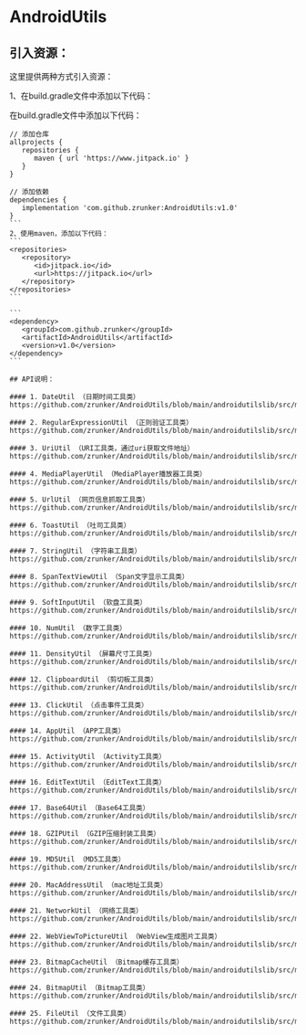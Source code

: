 # AndroidUtils

## 引入资源：

这里提供两种方式引入资源：

1、在build.gradle文件中添加以下代码：

在build.gradle文件中添加以下代码：
```
// 添加仓库
allprojects {
   repositories {
      maven { url 'https://www.jitpack.io' }
   }
}
```

````
// 添加依赖
dependencies {
   implementation 'com.github.zrunker:AndroidUtils:v1.0'
}
```
2、使用maven，添加以下代码：
```
<repositories>
   <repository>
      <id>jitpack.io</id>
      <url>https://jitpack.io</url>
   </repository>
</repositories>
```

```
<dependency>
   <groupId>com.github.zrunker</groupId>
   <artifactId>AndroidUtils</artifactId>
   <version>v1.0</version>
</dependency>
```

## API说明：

#### 1. DateUtil （日期时间工具类）
https://github.com/zrunker/AndroidUtils/blob/main/androidutilslib/src/main/java/cc/banzhi/android/androidutilslib/DateUtil.java

#### 2. RegularExpressionUtil （正则验证工具类）
https://github.com/zrunker/AndroidUtils/blob/main/androidutilslib/src/main/java/cc/banzhi/android/androidutilslib/regex/RegularExpressionUtil.java

#### 3. UriUtil （URI工具类，通过uri获取文件地址）
https://github.com/zrunker/AndroidUtils/blob/main/androidutilslib/src/main/java/cc/banzhi/android/androidutilslib/uri/UriUtil.java

#### 4. MediaPlayerUtil （MediaPlayer播放器工具类）
https://github.com/zrunker/AndroidUtils/blob/main/androidutilslib/src/main/java/cc/banzhi/android/androidutilslib/MediaPlayerUtil.java

#### 5. UrlUtil （网页信息抓取工具类）
https://github.com/zrunker/AndroidUtils/blob/main/androidutilslib/src/main/java/cc/banzhi/android/androidutilslib/UrlUtil.java

#### 6. ToastUtil （吐司工具类）
https://github.com/zrunker/AndroidUtils/blob/main/androidutilslib/src/main/java/cc/banzhi/android/androidutilslib/ToastUtil.java

#### 7. StringUtil （字符串工具类）
https://github.com/zrunker/AndroidUtils/blob/main/androidutilslib/src/main/java/cc/banzhi/android/androidutilslib/StringUtil.java

#### 8. SpanTextViewUtil （Span文字显示工具类）
https://github.com/zrunker/AndroidUtils/blob/main/androidutilslib/src/main/java/cc/banzhi/android/androidutilslib/SpanTextViewUtil.java

#### 9. SoftInputUtil （软盘工具类）
https://github.com/zrunker/AndroidUtils/blob/main/androidutilslib/src/main/java/cc/banzhi/android/androidutilslib/SoftInputUtil.java

#### 10. NumUtil （数字工具类）
https://github.com/zrunker/AndroidUtils/blob/main/androidutilslib/src/main/java/cc/banzhi/android/androidutilslib/NumUtil.java

#### 11. DensityUtil （屏幕尺寸工具类）
https://github.com/zrunker/AndroidUtils/blob/main/androidutilslib/src/main/java/cc/banzhi/android/androidutilslib/DensityUtil.java

#### 12. ClipboardUtil （剪切板工具类）
https://github.com/zrunker/AndroidUtils/blob/main/androidutilslib/src/main/java/cc/banzhi/android/androidutilslib/ClipboardUtil.java

#### 13. ClickUtil （点击事件工具类）
https://github.com/zrunker/AndroidUtils/blob/main/androidutilslib/src/main/java/cc/banzhi/android/androidutilslib/ClickUtil.java

#### 14. AppUtil （APP工具类）
https://github.com/zrunker/AndroidUtils/blob/main/androidutilslib/src/main/java/cc/banzhi/android/androidutilslib/AppUtil.java

#### 15. ActivityUtil （Activity工具类）
https://github.com/zrunker/AndroidUtils/blob/main/androidutilslib/src/main/java/cc/banzhi/android/androidutilslib/ActivityUtil.java

#### 16. EditTextUtil （EditText工具类）
https://github.com/zrunker/AndroidUtils/blob/main/androidutilslib/src/main/java/cc/banzhi/android/androidutilslib/EditTextUtil.java

#### 17. Base64Util （Base64工具类）
https://github.com/zrunker/AndroidUtils/blob/main/androidutilslib/src/main/java/cc/banzhi/android/androidutilslib/Base64Util.java

#### 18. GZIPUtil （GZIP压缩封装工具类）
https://github.com/zrunker/AndroidUtils/blob/main/androidutilslib/src/main/java/cc/banzhi/android/androidutilslib/GZIPUtil.java

#### 19. MD5Util （MD5工具类）
https://github.com/zrunker/AndroidUtils/blob/main/androidutilslib/src/main/java/cc/banzhi/android/androidutilslib/MD5Util.java

#### 20. MacAddressUtil （mac地址工具类）
https://github.com/zrunker/AndroidUtils/blob/main/androidutilslib/src/main/java/cc/banzhi/android/androidutilslib/MacAddressUtil.java

#### 21. NetworkUtil （网络工具类）
https://github.com/zrunker/AndroidUtils/blob/main/androidutilslib/src/main/java/cc/banzhi/android/androidutilslib/NetworkUtil.java

#### 22. WebViewToPictureUtil （WebView生成图片工具类）
https://github.com/zrunker/AndroidUtils/blob/main/androidutilslib/src/main/java/cc/banzhi/android/androidutilslib/WebViewToPictureUtil.java

#### 23. BitmapCacheUtil （Bitmap缓存工具类）
https://github.com/zrunker/AndroidUtils/blob/main/androidutilslib/src/main/java/cc/banzhi/android/androidutilslib/bitmap/BitmapCacheUtil.java

#### 24. BitmapUtil （Bitmap工具类）
https://github.com/zrunker/AndroidUtils/blob/main/androidutilslib/src/main/java/cc/banzhi/android/androidutilslib/bitmap/BitmapUtil.java

#### 25. FileUtil （文件工具类）
https://github.com/zrunker/AndroidUtils/blob/main/androidutilslib/src/main/java/cc/banzhi/android/androidutilslib/file/FileUtil.java


